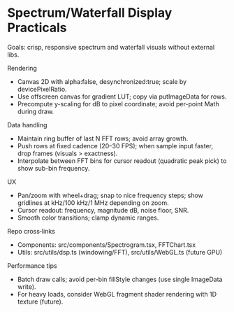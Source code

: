 # Spectrum/Waterfall Display Practicals

Goals: crisp, responsive spectrum and waterfall visuals without external libs.

Rendering

- Canvas 2D with alpha:false, desynchronized:true; scale by devicePixelRatio.
- Use offscreen canvas for gradient LUT; copy via putImageData for rows.
- Precompute y-scaling for dB to pixel coordinate; avoid per-point Math during draw.

Data handling

- Maintain ring buffer of last N FFT rows; avoid array growth.
- Push rows at fixed cadence (20–30 FPS); when sample input faster, drop frames (visuals > exactness).
- Interpolate between FFT bins for cursor readout (quadratic peak pick) to show sub-bin frequency.

UX

- Pan/zoom with wheel+drag; snap to nice frequency steps; show gridlines at kHz/100 kHz/1 MHz depending on zoom.
- Cursor readout: frequency, magnitude dB, noise floor, SNR.
- Smooth color transitions; clamp dynamic ranges.

Repo cross‑links

- Components: src/components/Spectrogram.tsx, FFTChart.tsx
- Utils: src/utils/dsp.ts (windowing/FFT), src/utils/WebGL.ts (future GPU)

Performance tips

- Batch draw calls; avoid per-bin fillStyle changes (use single ImageData write).
- For heavy loads, consider WebGL fragment shader rendering with 1D texture (future).

